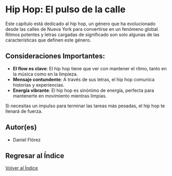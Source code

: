 # Hip Hop: El pulso de la calle
Este capítulo está dedicado al hip hop, un género que ha evolucionado desde las calles de Nueva York para convertirse en un fenómeno global. Ritmos potentes y letras cargadas de significado son solo algunas de las características que definen este género.

## Consideraciones Importantes:
- **El flow es clave**: El hip hop tiene que ver con mantener el ritmo, tanto en la música como en la limpieza.
- **Mensaje contundente**: A través de sus letras, el hip hop comunica historias y experiencias.
- **Energía vibrante**: El hip hop es sinónimo de energía, perfecta para mantenerte en movimiento mientras limpias.

Si necesitas un impulso para terminar las tareas más pesadas, el hip hop te llenará de fuerza.

## Autor(es)
- Daniel Flórez

## Regresar al Índice
[Volver al Índice](../README.md)